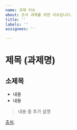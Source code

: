 ```yaml
---
name: 과제 이슈
about: 조사 과제를 위한 이슈입니다.
title: ''
labels: ''
assignees: ''

---
```


# 제목 (과제명)

## 소제목

- 내용
- 내용
> 내용 중 추가 설명

[출처](url주소).

